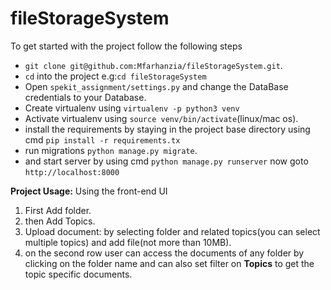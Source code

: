 # fileStorageSystem

To get started with the project follow the following steps

- `git clone git@github.com:Mfarhanzia/fileStorageSystem.git`.
- `cd` into the project e.g:`cd fileStorageSystem`
- Open `spekit_assignment/settings.py` and change the DataBase credentials to your Database.
- Create virtualenv using `virtualenv -p python3 venv`
- Activate virtualenv using `source venv/bin/activate`(linux/mac os).
- install the requirements by staying in the project base directory using cmd `pip install -r requirements.tx`
- run migrations `python manage.py migrate`.
- and start server by using cmd `python manage.py runserver` now goto `http://localhost:8000`

**Project Usage:**
Using the front-end UI
1. First Add folder.
2. then Add Topics.
3. Upload document: by selecting folder and related topics(you can select multiple topics) and add file(not more than 10MB).
4. on the second row user can access the documents of any folder by clicking on the folder name and can also set filter on **Topics** to get the topic specific documents.
